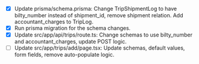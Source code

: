 - [x] Update prisma/schema.prisma: Change TripShipmentLog to have bilty_number instead of shipment_id, remove shipment relation. Add accountant_charges to TripLog.
- [x] Run prisma migration for the schema changes.
- [x] Update src/app/api/trips/route.ts: Change schemas to use bilty_number and accountant_charges, update POST logic.
- [ ] Update src/app/trips/add/page.tsx: Update schemas, default values, form fields, remove auto-populate logic.
